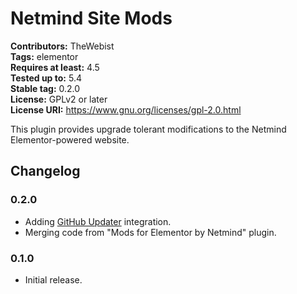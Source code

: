 # Netmind Site Mods #
**Contributors:** TheWebist  
**Tags:** elementor  
**Requires at least:** 4.5  
**Tested up to:** 5.4  
**Stable tag:** 0.2.0  
**License:** GPLv2 or later  
**License URI:** https://www.gnu.org/licenses/gpl-2.0.html  

This plugin provides upgrade tolerant modifications to the Netmind Elementor-powered website.

## Changelog ##

### 0.2.0 ###
* Adding [GitHub Updater](https://github.com/afragen/github-updater) integration.
* Merging code from "Mods for Elementor by Netmind" plugin.

### 0.1.0 ###
* Initial release.

